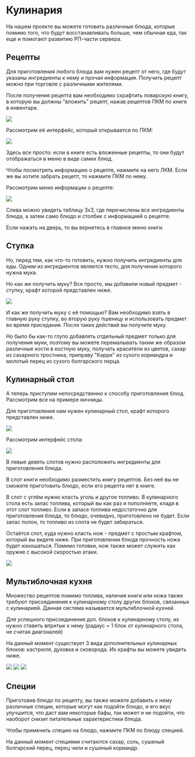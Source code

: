 # Кулинария

На нашем проекте вы можете готовить различные блюда, которые помимо того, что будут восстанавливать больше, чем обычная еда, так еще и помогают развитию РП-части сервера.

## Рецепты

Для приготовления любого блюда вам нужен рецепт от него, где будут указаны ингредиенты к нему и прочая информация. Получить рецепт можно при торговле с различными жителями. 

После получения рецепта вам необходимо скрафтить поварскую книгу, в которую вы должны "вложить" рецепт, нажав рецептов ПКМ по книге в инвентаре.

![](https://imgur.com/AYOWg0e.png)

Рассмотрим её интерфейс, который открывается по ПКМ:

![](https://imgur.com/YLjsPp1.png)

Здесь все просто: если в книге есть вложенные рецепты, то они будут отображаться в меню в виде самих блюд.  

Чтобы посмотреть информацию о рецепте, нажмите на него ЛКМ. Если же вы хотите забрать рецепт, то нажмите ПКМ по нему.

Рассмотрим меню информации о рецепте:

![](https://imgur.com/8cEtu7G.png)

Слева можно увидеть таблицу 3x3, где перечислены все ингредиенты блюда, а затем само блюдо и столбик с информацией о рецепте. 

Если нажать на дверь, то вы вернетесь в главное меню книги.

## Ступка

Но, перед тем, как что-то готовить, нужно получить ингредиенты для еды. Одним из ингредиентов является тесто, для получения которого нужна мука.

Но как же получить муку? Все просто, мы добавили новый предмет - ступку, крафт которой представлен ниже.

![](https://imgur.com/gpXkAhV.png)

И как же получить муку с её помощью? Вам необходимо взять в главную руку ступку, во вторую руку пшеницу и использовать предмет во время приседания. После таких действий вы получите муку.

Но было бы как-то глупо добавлять отдельный предмет только для получения муки, поэтому вы можете перемалывать таким же образом различные кости в костную муку, получать красители из цветов, сахар из сахарного тростника, приправу "Карри" из сухого кориандра и молотый перец из сухого болгарского перца.

## Кулинарный стол

А теперь приступим непосредственно к способу приготовления блюд. Рассмотрим все на примере яичницы.

Для приготовления нам нужен кулинарный стол, крафт которого представлен ниже.

![](https://imgur.com/iK0OEUi.png)

Рассмотрим интерфейс стола:

![](https://imgur.com/8JDTplu.png)

В левые девять слотов нужно расположить ингридиенты для приготовления блюда.

В слот книги необходимо разместить книгу рецептов. Без неё вы не сможете приготовить блюдо, если его рецепта нет в книге. 

В слот с углём нужно класть уголь и другое топливо. В кулинарного стола есть запас топлива, который вы как раз и пополняете, кладя в этот слот топливо. Если в запасе топлива недостаточно для приготовления блюда, то блюдо, очевидно, приготовлено не будет. Если запас полон, то топливо из слота не будет забираться.

Остаётся слот, куда нужно класть нож - предмет с простым крафтом, который вы видете ниже. При приготовлении блюда прочность ножа будет изношаться. Помимо готовки, нож также может служить как оружие с высокой скоростью атаки.

![](https://imgur.com/AbRMY7q.png)

## Мультиблочная кухня

Множество рецептов помимо топлива, наличия книги или ножа также требуют присоединения к кулинарному столу других блоков, связанных с кулинарией. Данная система называется мультиблочной кухней.

Для успешного присоединения доп. блоков к кулинарному столу, их нужно ставить впритык к нему (радиус = 1 блок от кулинарного стола, не считая диагоналей)

На данный момент существует 3 вида дополнительных кулинарных блоков: кастрюля, духовка и сковорода. Их крафты вы можете увидеть ниже.

![](https://imgur.com/mRCikG2.png)
![](https://imgur.com/7luZMWX.png)
![](https://imgur.com/SYrrL0u.png)

## Специи

Приготовив блюдо по рецепту, вы также можете добавить к нему различные специи, которые могут как подойти блюдо, и его вкус улучшится, что даст вам некоторые бафы, так может и не подойти, что наоборот снизит питательные характеристики блюда.

Чтобы применить специю на блюдо, нажмите ПКМ по блюду специей.

На данный момент специями считаются сахар, соль, cушеный болгарский перец, перец чили и сушеный кориандр.